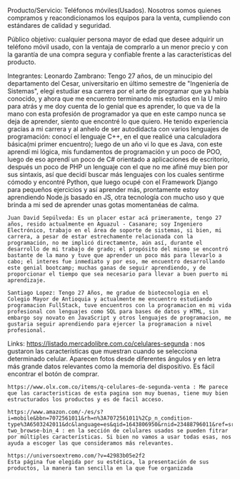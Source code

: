 Producto/Servicio: Teléfonos móviles(Usados). Nosotros somos quienes compramos y reacondicionamos los equipos para la venta, cumpliendo con estándares de calidad y seguridad.

Público objetivo: cualquier persona mayor de edad que desee adquirir un teléfono móvil usado, con la ventaja de comprarlo a un menor precio y con la garantía de una compra segura y confiable frente a las características del producto.

Integrantes:
    Leonardo Zambrano: Tengo 27 años, de un minucipio del departamento del Cesar, universitario en último semestre de "Ingeniería de Sistemas", elegí estudiar esa carrera por el arte de programar que ya había conocido, y ahora que me encuentro terminando mis estudios en la U miro para atrás y me doy cuenta de lo genial que es aprender, lo que va de la mano con esta profesión de programador ya que en este campo nunca se deja de aprender, siento que encontré lo que quiero. He tenido experiencia gracias a mi carrera y al anhelo de ser autodidacta con varios lenguajes de programación: conocí el lenguaje C++, en el que realicé una calculadora básica(mi primer encuentro); luego de un año vi lo que es Java, con este aprendí mi lógica, mis fundamentos de programación y un poco de POO, luego de eso aprendí un poco de C# orientado a aplicaciones de escritorio, después un poco de PHP un lenguaje con el que no me afiné muy bien por sus sintaxis, así que decidí buscar más lenguajes con los cuales sentirme cómodo y encontré Python, que luego ocupé con el Framework Django para pequeños ejercicios y así aprender más, prontamente estoy aprendiendo Node.js basado en JS, otra tecnología con mucho uso y que brinda a mi sed de aprender unas gotas momentanéas de calma.

    Juan David Sepúlveda: Es un placer estar acá primeramente, tengo 27 años, resido actualmente en Aguazul - Casanare; soy Ingeniero Electrónico, trabajo en el área de soporte de sistemas, si bien, mi carrera, a pesar de estar estrechamente relacionada con la programación, no me implicó directamente, aún así, durante el desarrollo de mi trabajo de grado; el propósito del mismo se encontró bastante de la mano y tuve que aprender un poco más para llevarlo a cabo; el interes fue inmediato y por eso, me encuentro desarrollando este genial bootcamp; muchas ganas de seguir aprendiendo, y de proporcionar el tiempo que sea necesario para llevar a buen puerto mi aprendizaje.

    Santiago Lopez: Tengo 27 Años, me gradue de biotecnologia en el Colegio Mayor de Antioquia y actualmente me encuentro estudiando programacion FullStack, tuve encuentros con la programacion en mi vida profesional con lenguajes como SQL para bases de datos y HTML, sin embargo soy novato en JavaScript y otros lenguajes de programacion, me gustaria seguir aprendiendo para ejercer la programacion a nivel profesional.

Links:
    https://listado.mercadolibre.com.co/celulares-segunda : nos gustaron las características que muestran cuando se selecciona determinado celular. Aparecen fotos desde diferentes ángulos y en letra más grande datos relevantes como la memoria del dispositivo. Es fácil encontrar el botón de comprar.

    https://www.olx.com.co/items/q-celulares-de-segunda-venta : Me parece que las caracteristicas de esta pagina son muy buenas, tiene muy bien estructurados los productos y es de facil acceso.

    https://www.amazon.com/-/es/s?i=mobile&bbn=7072561011&rh=n%3A7072561011%2Cp_n_condition-type%3A6503242011&dc&language=es&qid=1643806950&rnid=23488796011&ref=sr_nr_p_n_feature_twenty-two_browse-bin_4 : en la sección de celulares usados se pueden fitrar por múltiples características. Si bien no vamos a usar todas esas, nos ayuda a escoger las que consideramos más relevantes.
 
    https://universoextremo.com/?v=42983b05e2f2 
    Esta página fue elegida por su estética, la presentación de sus productos, la manera tan sencilla en la que fue organizada